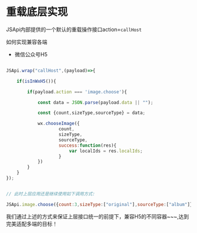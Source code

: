 # 重载底层实现

JSApi内部提供的一个默认的重载操作接口action=`callHost`


如何实现兼容各端

* 微信公众号H5

```js

JSApi.wrap("callHost",(payload)=>{

	if(isInWxH5()){

		if(payload.action === 'image.choose'){

			const data = JSON.parse(payload.data || "");

			const {count,sizeType,sourceType} = data;

			wx.chooseImage({
					count,
					sizeType,
					sourceType,
					success:function(res){
						var localIds = res.localIds;
					}
			})
		}
	}
});


// 此时上层应用还是继续使用如下调用方式:

JSApi.image.choose({count:3,sizeType:["original"],sourceType:["album"]});

```


我们通过上述的方式来保证上层接口统一的前提下，兼容H5的不同容器~~~,达到完美适配多端的目标！